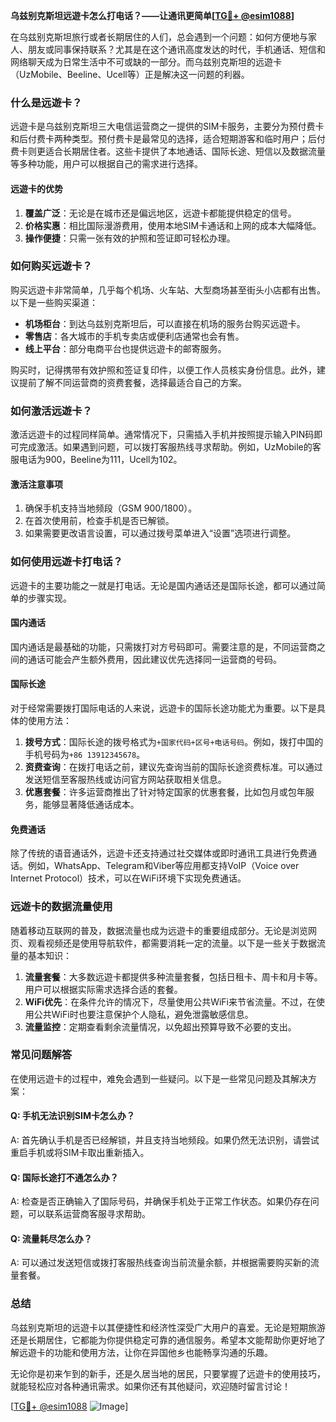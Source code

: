 **乌兹别克斯坦远遊卡怎么打电话？——让通讯更简单[[TG💪+ @esim1088](https://t.me/s/esim1088)]**

在乌兹别克斯坦旅行或者长期居住的人们，总会遇到一个问题：如何方便地与家人、朋友或同事保持联系？尤其是在这个通讯高度发达的时代，手机通话、短信和网络聊天成为日常生活中不可或缺的一部分。而乌兹别克斯坦的远遊卡（UzMobile、Beeline、Ucell等）正是解决这一问题的利器。

### 什么是远遊卡？

远遊卡是乌兹别克斯坦三大电信运营商之一提供的SIM卡服务，主要分为预付费卡和后付费卡两种类型。预付费卡是最常见的选择，适合短期游客和临时用户；后付费卡则更适合长期居住者。这些卡提供了本地通话、国际长途、短信以及数据流量等多种功能，用户可以根据自己的需求进行选择。

#### **远遊卡的优势**
1. **覆盖广泛**：无论是在城市还是偏远地区，远遊卡都能提供稳定的信号。
2. **价格实惠**：相比国际漫游费用，使用本地SIM卡通话和上网的成本大幅降低。
3. **操作便捷**：只需一张有效的护照和签证即可轻松办理。

### 如何购买远遊卡？

购买远遊卡非常简单，几乎每个机场、火车站、大型商场甚至街头小店都有出售。以下是一些购买渠道：
- **机场柜台**：到达乌兹别克斯坦后，可以直接在机场的服务台购买远遊卡。
- **零售店**：各大城市的手机专卖店或便利店通常也会有售。
- **线上平台**：部分电商平台也提供远遊卡的邮寄服务。

购买时，记得携带有效护照和签证复印件，以便工作人员核实身份信息。此外，建议提前了解不同运营商的资费套餐，选择最适合自己的方案。

### 如何激活远遊卡？

激活远遊卡的过程同样简单。通常情况下，只需插入手机并按照提示输入PIN码即可完成激活。如果遇到问题，可以拨打客服热线寻求帮助。例如，UzMobile的客服电话为900，Beeline为111，Ucell为102。

#### **激活注意事项**
1. 确保手机支持当地频段（GSM 900/1800）。
2. 在首次使用前，检查手机是否已解锁。
3. 如果需要更改语言设置，可以通过拨号菜单进入“设置”选项进行调整。

### 如何使用远遊卡打电话？

远遊卡的主要功能之一就是打电话。无论是国内通话还是国际长途，都可以通过简单的步骤实现。

#### **国内通话**
国内通话是最基础的功能，只需拨打对方号码即可。需要注意的是，不同运营商之间的通话可能会产生额外费用，因此建议优先选择同一运营商的号码。

#### **国际长途**
对于经常需要拨打国际电话的人来说，远遊卡的国际长途功能尤为重要。以下是具体的使用方法：

1. **拨号方式**：国际长途的拨号格式为`+国家代码+区号+电话号码`。例如，拨打中国的手机号码为`+86 13912345678`。
2. **资费查询**：在拨打电话之前，建议先查询当前的国际长途资费标准。可以通过发送短信至客服热线或访问官方网站获取相关信息。
3. **优惠套餐**：许多运营商推出了针对特定国家的优惠套餐，比如包月或包年服务，能够显著降低通话成本。

#### **免费通话**
除了传统的语音通话外，远遊卡还支持通过社交媒体或即时通讯工具进行免费通话。例如，WhatsApp、Telegram和Viber等应用都支持VoIP（Voice over Internet Protocol）技术，可以在WiFi环境下实现免费通话。

### 远遊卡的数据流量使用

随着移动互联网的普及，数据流量也成为远遊卡的重要组成部分。无论是浏览网页、观看视频还是使用导航软件，都需要消耗一定的流量。以下是一些关于数据流量的基本知识：

1. **流量套餐**：大多数远遊卡都提供多种流量套餐，包括日租卡、周卡和月卡等。用户可以根据实际需求选择合适的套餐。
2. **WiFi优先**：在条件允许的情况下，尽量使用公共WiFi来节省流量。不过，在使用公共WiFi时也要注意保护个人隐私，避免泄露敏感信息。
3. **流量监控**：定期查看剩余流量情况，以免超出预算导致不必要的支出。

### 常见问题解答

在使用远遊卡的过程中，难免会遇到一些疑问。以下是一些常见问题及其解决方案：

#### Q: 手机无法识别SIM卡怎么办？
A: 首先确认手机是否已经解锁，并且支持当地频段。如果仍然无法识别，请尝试重启手机或将SIM卡取出重新插入。

#### Q: 国际长途打不通怎么办？
A: 检查是否正确输入了国际号码，并确保手机处于正常工作状态。如果仍存在问题，可以联系运营商客服寻求帮助。

#### Q: 流量耗尽怎么办？
A: 可以通过发送短信或拨打客服热线查询当前流量余额，并根据需要购买新的流量套餐。

### 总结

乌兹别克斯坦的远遊卡以其便捷性和经济性深受广大用户的喜爱。无论是短期旅游还是长期居住，它都能为你提供稳定可靠的通信服务。希望本文能帮助你更好地了解远遊卡的功能和使用方法，让你在异国他乡也能畅享沟通的乐趣。

无论你是初来乍到的新手，还是久居当地的居民，只要掌握了远遊卡的使用技巧，就能轻松应对各种通讯需求。如果你还有其他疑问，欢迎随时留言讨论！

[[TG💪+ @esim1088](https://t.me/s/esim1088) ![Image](https://i.postimg.cc/4NQfJmqS/Snipaste-2025-05-13-00-14-12.png)]